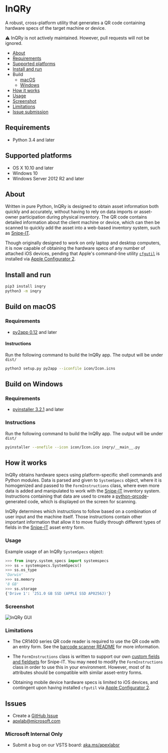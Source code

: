 # InQRy

A robust, cross-platform utility that generates a QR code containing hardware specs of the target machine or device.

:warning: InQRy is not actively maintained. However, pull requests will not be ignored.

- [About](#about)
- [Requirements](#requirements)
- [Supported platforms](#supported-platforms)
- [Install and run](#install-and-run)
- Build
  - [macOS](#build-on-macos)
  - [Windows](#build-on-windows)
- [How it works](#how-it-works)
- [Usage](#usage)
- [Screenshot](#screenshot)
- [Limitations](#limitations)
- [Issue submission](#issue-submission)

## Requirements

- Python 3.4 and later

## Supported platforms

- OS X 10.10 and later
- Windows 10
- Windows Server 2012 R2 and later

## About

Written in pure Python, InQRy is designed to obtain asset information both quickly and accurately, without
having to rely on data imports or asset-owner participation during physical inventory. The QR code contains detailed
information about the client machine or device, which can then be scanned to quickly add the asset into a web-based
inventory system, such as [Snipe-IT](https://github.com/snipe/snipe-it).

Though originally designed to work on only laptop and desktop computers, it is now capable of
obtaining the hardware specs of any number of attached iOS devices, pending that Apple's command-line utility
[`cfgutil`](https://www.k12techsystems.com/2015/10/cfgutil-missing-man-page/) is installed via
[Apple Configurator 2](https://itunes.apple.com/us/app/apple-configurator-2/id1037126344?mt=12).

## Install and run

  ```bash
  pip3 install inqry
  python3 -m inqry
  ```

## Build on macOS

### Requirements

- [py2app 0.12](https://py2app.readthedocs.io/en/latest/install.html) and later

#### Instructions

Run the following command to build the InQRy app. The output will be under `dist/`

```bash
python3 setup.py py2app --iconfile icon/Icon.icns
```

## Build on Windows

### Requirements

- [pyinstaller 3.2.1](http://www.pyinstaller.org/) and later

### Instructions

Run the following command to build the InQRy app. The output will be under `dist/`

```bash
pyinstaller --onefile --icon icon/Icon.ico inqry/__main__.py
```

## How it works

InQRy obtains hardware specs using platform-specific shell commands and Python modules. Data is parsed and given to `SystemSpecs` object, where it is homogenized and passed to the `FormInstructions` class, where even more data
is added and manipulated to work with the [Snipe-IT](https://github.com/snipe/snipe-it) inventory system. Instructions
containing that data are used to create a [python-qrcode](https://github.com/lincolnloop/python-qrcode)-generated code,
which is displayed on the screen for scanning.

InQRy determines which instructions to follow based on a combination of user input and the machine itself. Those
instructions contain other important information that allow it to move fluidly through different types of fields
in the [Snipe-IT](https://github.com/snipe/snipe-it) asset entry form.

### Usage

Example usage of an InQRy `SystemSpecs` object:

```python
>>> from inqry.system_specs import systemspecs
>>> ss = systemspecs.SystemSpecs()
>>> ss.os_type
'Darwin'
>>> ss.memory
'8 GB'
>>> ss.storage
{'Drive 1': '251.0 GB SSD (APPLE SSD AP0256J)'}
```

### Screenshot

![InQRy GUI](docs/Screenshots/inqry_fullscreenshot.png)

### Limitations

- The CR1400 series QR code reader is required to use the QR code with an entry form. See the [barcode scanner README](docs/QRreader-config/README.md) for more information.

- The `FormInstructions` class is written to support our own [custom fields and fieldsets](https://snipe-it.readme.io/v3.6.2/docs/custom-fields) for Snipe-IT. You may need to modify the `FormInstructions` class in order to use this in your environment. However, most of its attributes should be compatible with similar asset-entry forms.

- Obtaining mobile device hardware specs is limited to iOS devices, and contingent upon having installed `cfgutil` via [Apple Configurator 2](https://itunes.apple.com/us/app/apple-configurator-2/id1037126344?mt=12).

## Issues

- Create a [GitHub Issue](https://github.com/Microsoft/InQRy/issues/new)
- [apxlab@microsoft.com](mailto:apxlab@microsoft.com)

### Microsoft Internal Only

- Submit a bug on our VSTS board: [aka.ms/apexlabsr](https://aka.ms/apexlabsr)
